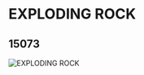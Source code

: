 # EXPLODING ROCK
## 15073
![EXPLODING ROCK](https://lc-www-live-s.legocdn.com/media/bricks/5/2/6069878.jpg)